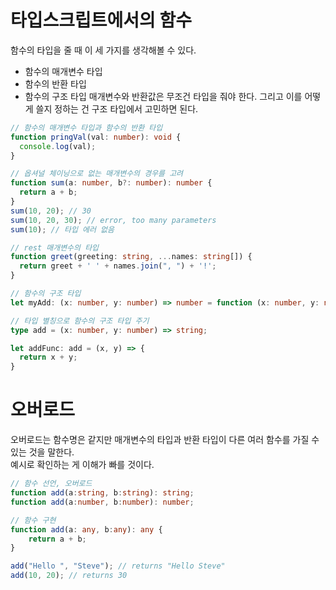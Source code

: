 # 타입스크립트에서의 함수
함수의 타입을 줄 때 이 세 가지를 생각해볼 수 있다. 
- 함수의 매개변수 타입
- 함수의 반환 타입
- 함수의 구조 타입
매개변수와 반환값은 무조건 타입을 줘야 한다. 그리고 이를 어떻게 쓸지 정하는 건 구조 타입에서 고민하면 된다.

```ts
// 함수의 매개변수 타입과 함수의 반환 타입
function pringVal(val: number): void {
  console.log(val);
}
```

```ts
// 옵셔널 체이닝으로 없는 매개변수의 경우를 고려
function sum(a: number, b?: number): number {
  return a + b;
}
sum(10, 20); // 30
sum(10, 20, 30); // error, too many parameters
sum(10); // 타입 에러 없음
```

```ts
// rest 매개변수의 타입 
function greet(greeting: string, ...names: string[]) {
  return greet + ' ' + names.join(", ") + '!';
}
```

```ts
// 함수의 구조 타입
let myAdd: (x: number, y: number) => number = function (x: number, y: number): number { return x + y; };
```

```ts
// 타입 별칭으로 함수의 구조 타입 주기
type add = (x: number, y: number) => string;

let addFunc: add = (x, y) => {
  return x + y;
}
```

# 오버로드
오버로드는 함수명은 같지만 매개변수의 타입과 반환 타입이 다른 여러 함수를 가질 수 있는 것을 말한다. <br/>
예시로 확인하는 게 이해가 빠를 것이다.


```ts
// 함수 선언, 오버로드
function add(a:string, b:string): string;
function add(a:number, b:number): number;

// 함수 구현
function add(a: any, b:any): any {
    return a + b;
}

add("Hello ", "Steve"); // returns "Hello Steve" 
add(10, 20); // returns 30 
```
